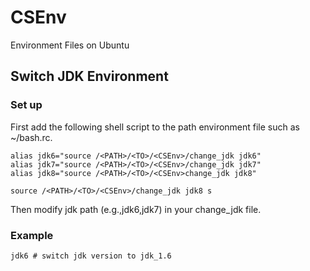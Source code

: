 # CSEnv
Environment Files on Ubuntu

## Switch JDK Environment

### Set up
First add the following shell script to the path environment file such as ~/bash.rc.
```shell
alias jdk6="source /<PATH>/<TO>/<CSEnv>/change_jdk jdk6"
alias jdk7="source /<PATH>/<TO>/<CSEnv>/change_jdk jdk7"
alias jdk8="source /<PATH>/<TO>/<CSEnv>change_jdk jdk8"

source /<PATH>/<TO>/<CSEnv>/change_jdk jdk8 s
```
Then modify jdk path (e.g.,jdk6,jdk7) in your change_jdk file.
### Example
```shell
jdk6 # switch jdk version to jdk_1.6
```
